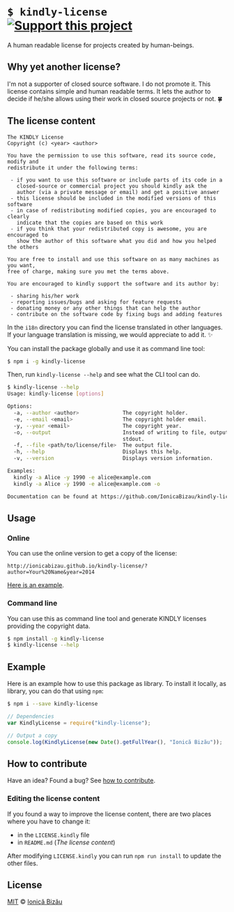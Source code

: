 # `$ kindly-license` [![Support this project][donate-now]][paypal-donations]

A human readable license for projects created by human-beings.

## Why yet another license?

I'm not a supporter of closed source software. I do not promote it. This license contains simple and human readable terms. It lets the author to decide if he/she allows using their work in closed source projects or not. :four_leaf_clover:

## The license content
```
The KINDLY License
Copyright (c) <year> <author>

You have the permission to use this software, read its source code, modify and
redistribute it under the following terms:

 - if you want to use this software or include parts of its code in a
   closed-source or commercial project you should kindly ask the
   author (via a private message or email) and get a positive answer
 - this license should be included in the modified versions of this software
 - in case of redistributing modified copies, you are encouraged to clearly
   indicate that the copies are based on this work
 - if you think that your redistributed copy is awesome, you are encouraged to
   show the author of this software what you did and how you helped the others

You are free to install and use this software on as many machines as you want,
free of charge, making sure you met the terms above.

You are encouraged to kindly support the software and its author by:

 - sharing his/her work
 - reporting issues/bugs and asking for feature requests
 - donating money or any other things that can help the author
 - contribute on the software code by fixing bugs and adding features
```

In the `i18n` directory you can find the license translated in other languages. If your language translation is missing, we would appreciate to add it. :sparkles:

You can install the package globally and use it as command line tool:

```sh
$ npm i -g kindly-license
```

Then, run `kindly-license --help` and see what the CLI tool can do.

```sh
$ kindly-license --help
Usage: kindly-license [options]

Options:
  -a, --author <author>              The copyright holder.                            
  -e, --email <email>                The copyright holder email.                      
  -y, --year <email>                 The copyright year.                              
  -o, --output                       Instead of writing to file, output the license to
                                     stdout.                                          
  -f, --file <path/to/license/file>  The output file.                                 
  -h, --help                         Displays this help.                              
  -v, --version                      Displays version information.                    

Examples:
  kindly -a Alice -y 1990 -e alice@example.com
  kindly -a Alice -y 1990 -e alice@example.com -o

Documentation can be found at https://github.com/IonicaBizau/kindly-license
```

## Usage
### Online

You can use the online version to get a copy of the license:

```
http://ionicabizau.github.io/kindly-license/?author=Your%20Name&year=2014
```

[Here is an example](http://ionicabizau.github.io/kindly-license/?author=Ionic%C4%83%20Biz%C4%83u&year=2014).

### Command line

You can use this as command line tool and generate KINDLY licenses providing the copyright data.

```sh
$ npm install -g kindly-license
$ kindly-license --help
```

## Example

Here is an example how to use this package as library. To install it locally, as library, you can do that using `npm`:

```sh
$ npm i --save kindly-license
```

```js
// Dependencies
var KindlyLicense = require("kindly-license");

// Output a copy
console.log(KindlyLicense(new Date().getFullYear(), "Ionică Bizău"));
```

## How to contribute
Have an idea? Found a bug? See [how to contribute][contributing].

### Editing the license content

If you found a way to improve the license content, there are two places where you have to change it:

 - in the `LICENSE.kindly` file
 - in `README.md` (*The license content*)

After modifying `LICENSE.kindly` you can run `npm run install` to update the other files.

## License

[MIT][license] © [Ionică Bizău][website]

[paypal-donations]: https://www.paypal.com/cgi-bin/webscr?cmd=_s-xclick&hosted_button_id=RVXDDLKKLQRJW
[donate-now]: http://i.imgur.com/6cMbHOC.png

[license]: http://showalicense.com/?fullname=Ionic%C4%83%20Biz%C4%83u%20%3Cbizauionica%40gmail.com%3E%20(http%3A%2F%2Fionicabizau.net)&year=2015#license-mit
[website]: http://ionicabizau.net
[contributing]: /CONTRIBUTING.md
[docs]: /DOCUMENTATION.md